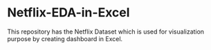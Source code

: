# Netflix-EDA-in-Excel
This repository has the Netflix Dataset which is used for visualization purpose by creating dashboard in Excel.
